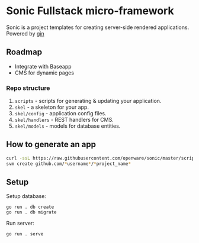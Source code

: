 # Sonic Fullstack micro-framework

Sonic is a project templates for creating server-side rendered applications. Powered by [gin](https://github.com/gin-gonic/gin)

## Roadmap

  - Integrate with Baseapp
  - CMS for dynamic pages

### Repo structure

1. `scripts` - scripts for generating & updating your application.
2. `skel` - a skeleton for your app.
3. `skel/config` - application config files.
4. `skel/handlers` - REST handlers for CMS.
5. `skel/models` - models for database entities.

## How to generate an app

```bash
curl -ssL https://raw.githubusercontent.com/openware/sonic/master/scripts/install.sh | zsh
svm create github.com/*username*/*project_name*
```

## Setup

Setup database:

```
go run . db create
go run . db migrate
```

Run server:

```
go run . serve
```

